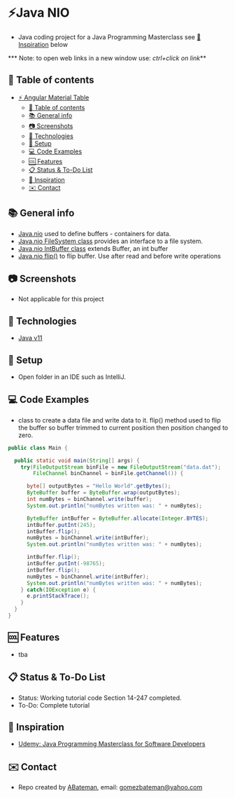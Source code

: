 # :zap:Java NIO
 
* Java coding project for a Java Programming Masterclass see [:clap: Inspiration](#clap-inspiration) below

*** Note: to open web links in a new window use: _ctrl+click on link_**

## :page_facing_up: Table of contents

* [:zap: Angular Material Table](#zap-angular-material-table)
  * [:page_facing_up: Table of contents](#page_facing_up-table-of-contents)
  * [:books: General info](#books-general-info)
  * [:camera: Screenshots](#camera-screenshots)
  * [:signal_strength: Technologies](#signal_strength-technologies)
  * [:floppy_disk: Setup](#floppy_disk-setup)
  * [:computer: Code Examples](#computer-code-examples)
  * [:cool: Features](#cool-features)
  * [:clipboard: Status & To-Do List](#clipboard-status--to-do-list)
  * [:clap: Inspiration](#clap-inspiration)
  * [:envelope: Contact](#envelope-contact)

## :books: General info

* [Java.nio](https://docs.oracle.com/javase/8/docs/api/java/nio/package-summary.html) used to define buffers - containers for data.
* [Java.nio FileSystem class](https://docs.oracle.com/javase/7/docs/api/java/nio/file/FileSystem.html) provides an interface to a file system.
* [Java.nio IntBuffer class](https://docs.oracle.com/javase/9/docs/api/java/nio/IntBuffer.html) extends Buffer, an int buffer
* [Java.nio flip()](https://www.geeksforgeeks.org/buffer-flip-methods-in-java-with-examples/) to flip buffer. Use after read and before write operations

## :camera: Screenshots

* Not applicable for this project

## :signal_strength: Technologies

* [Java v11](https://www.java.com/en/)

## :floppy_disk: Setup

* Open folder in an IDE such as IntelliJ.

## :computer: Code Examples

* class to create a data file and write data to it. flip() method used to flip the buffer so buffer trimmed to current position then position changed to zero.

```java
public class Main {

  public static void main(String[] args) {
    try(FileOutputStream binFile = new FileOutputStream("data.dat");
        FileChannel binChannel = binFile.getChannel()) {

      byte[] outputBytes = "Hello World".getBytes();
      ByteBuffer buffer = ByteBuffer.wrap(outputBytes);
      int numBytes = binChannel.write(buffer);
      System.out.println("numBytes written was: " + numBytes);

      ByteBuffer intBuffer = ByteBuffer.allocate(Integer.BYTES);
      intBuffer.putInt(245);
      intBuffer.flip();
      numBytes = binChannel.write(intBuffer);
      System.out.println("numBytes written was: " + numBytes);

      intBuffer.flip();
      intBuffer.putInt(-98765);
      intBuffer.flip();
      numBytes = binChannel.write(intBuffer);
      System.out.println("numBytes written was: " + numBytes);
    } catch(IOException e) {
      e.printStackTrace();
    }
  }
}
```

## :cool: Features

* tba

## :clipboard: Status & To-Do List

* Status: Working tutorial code Section 14-247 completed.
* To-Do: Complete tutorial

## :clap: Inspiration

* [Udemy: Java Programming Masterclass for Software Developers](https://www.udemy.com/course/java-the-complete-java-developer-course/learn/lecture/3561816#overview)

## :envelope: Contact

* Repo created by [ABateman](https://www.andrewbateman.org), email: gomezbateman@yahoo.com
